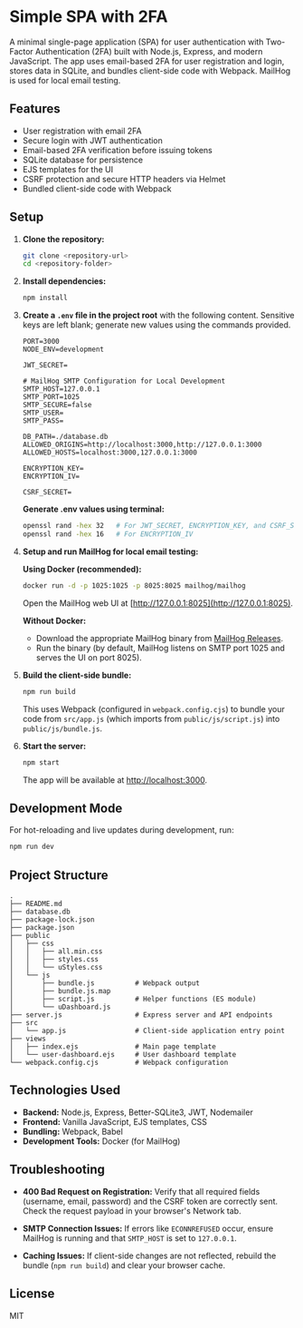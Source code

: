 # Simple SPA with 2FA

A minimal single-page application (SPA) for user authentication with Two-Factor Authentication (2FA) built with Node.js, Express, and modern JavaScript. The app uses email-based 2FA for user registration and login, stores data in SQLite, and bundles client-side code with Webpack. MailHog is used for local email testing.

## Features

- User registration with email 2FA
- Secure login with JWT authentication
- Email-based 2FA verification before issuing tokens
- SQLite database for persistence
- EJS templates for the UI
- CSRF protection and secure HTTP headers via Helmet
- Bundled client-side code with Webpack

## Setup

1. **Clone the repository:**
   ```bash
   git clone <repository-url>
   cd <repository-folder>
   ```

2. **Install dependencies:**
   ```bash
   npm install
   ```

3. **Create a `.env` file in the project root** with the following content. Sensitive keys are left blank; generate new values using the commands provided.
   ```env
   PORT=3000
   NODE_ENV=development

   JWT_SECRET=

   # MailHog SMTP Configuration for Local Development
   SMTP_HOST=127.0.0.1
   SMTP_PORT=1025
   SMTP_SECURE=false
   SMTP_USER=
   SMTP_PASS=

   DB_PATH=./database.db
   ALLOWED_ORIGINS=http://localhost:3000,http://127.0.0.1:3000
   ALLOWED_HOSTS=localhost:3000,127.0.0.1:3000

   ENCRYPTION_KEY=
   ENCRYPTION_IV=

   CSRF_SECRET=
   ```

   **Generate .env values using terminal:**
   ```bash
   openssl rand -hex 32   # For JWT_SECRET, ENCRYPTION_KEY, and CSRF_SECRET
   openssl rand -hex 16   # For ENCRYPTION_IV
   ```

4. **Setup and run MailHog for local email testing:**

   **Using Docker (recommended):**
   ```bash
   docker run -d -p 1025:1025 -p 8025:8025 mailhog/mailhog
   ```
   Open the MailHog web UI at [http://127.0.0.1:8025](http://127.0.0.1:8025).

   **Without Docker:**
   - Download the appropriate MailHog binary from [MailHog Releases](https://github.com/mailhog/MailHog/releases).
   - Run the binary (by default, MailHog listens on SMTP port 1025 and serves the UI on port 8025).

5. **Build the client-side bundle:**
   ```bash
   npm run build
   ```
   This uses Webpack (configured in `webpack.config.cjs`) to bundle your code from `src/app.js` (which imports from `public/js/script.js`) into `public/js/bundle.js`.

6. **Start the server:**
   ```bash
   npm start
   ```
   The app will be available at [http://localhost:3000](http://localhost:3000).

## Development Mode

For hot-reloading and live updates during development, run:
```bash
npm run dev
```

## Project Structure

```
.
├── README.md
├── database.db
├── package-lock.json
├── package.json
├── public
│   ├── css
│   │   ├── all.min.css
│   │   ├── styles.css
│   │   └── uStyles.css
│   └── js
│       ├── bundle.js          # Webpack output
│       ├── bundle.js.map
│       ├── script.js          # Helper functions (ES module)
│       └── uDashboard.js
├── server.js                  # Express server and API endpoints
├── src
│   └── app.js                 # Client-side application entry point
├── views
│   ├── index.ejs              # Main page template
│   └── user-dashboard.ejs     # User dashboard template
└── webpack.config.cjs         # Webpack configuration
```

## Technologies Used

- **Backend:** Node.js, Express, Better-SQLite3, JWT, Nodemailer
- **Frontend:** Vanilla JavaScript, EJS templates, CSS
- **Bundling:** Webpack, Babel
- **Development Tools:** Docker (for MailHog)

## Troubleshooting

- **400 Bad Request on Registration:**
  Verify that all required fields (username, email, password) and the CSRF token are correctly sent. Check the request payload in your browser's Network tab.

- **SMTP Connection Issues:**
  If errors like `ECONNREFUSED` occur, ensure MailHog is running and that `SMTP_HOST` is set to `127.0.0.1`.

- **Caching Issues:**
  If client-side changes are not reflected, rebuild the bundle (`npm run build`) and clear your browser cache.

## License

MIT
